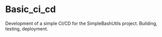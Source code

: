 # Basic_ci_cd
Development of a simple CI/CD for the SimpleBashUtils project. Building, testing, deployment.
